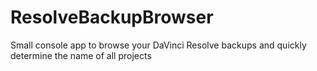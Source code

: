 # ResolveBackupBrowser
Small console app to browse your DaVinci Resolve backups and quickly determine the name of all projects
